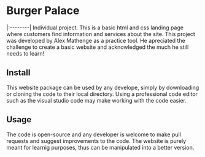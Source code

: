# Burger Palace
|:--------|
Individual project. This is a basic html and css landing page where customers find information and services about the site.
This project was developed by Alex Mathenge as a practice tool.
He apreciated the challenge to create a basic website and acknowledged the much he still needs to learn!
## Install
This website package can be used by any develope, simply by downloading or cloning the code to their local directory.
Using a professional code editor such as the visual studio code may make working with the code easier.
## Usage
The code is open-source and any developer is welcome to make pull requests and suggest improvements to the code. The website is purely meant for learnig purposes, thus can be manipulated into a better version.
